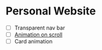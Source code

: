 # Personal Website

- [ ] Transparent nav bar
- [ ] [Animation on scroll](https://css-tricks.com/books/greatest-css-tricks/scroll-animation/)
- [ ] Card animation